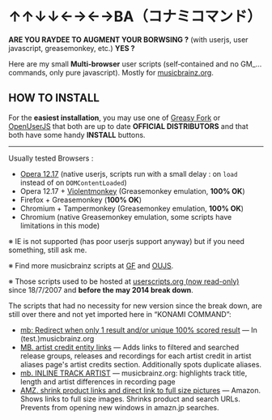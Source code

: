 ﻿# ↑↑↓↓←→←→BA（コナミコマンド） #

**ARE YOU RAYDEE TO AUGMENT YOUR BORWSING ?** (with userjs, user javascript, greasemonkey, etc.) **YES ?**

Here are my small **Multi‐browser** user scripts
(self‐contained and no GM_… commands, only pure javascript).
Mostly for [musicbrainz.org](http://musicbrainz.org).


## HOW TO INSTALL ##

For the **easiest installation**, you may use one of [Greasy Fork](https://greasyfork.org/users/2206-jesus2099) or [OpenUserJS](https://openuserjs.org/users/jesus2099) that both are up to date **OFFICIAL DISTRIBUTORS** and that both have some handy **INSTALL** buttons.

---

Usually tested Browsers :

* [Opera 12.17](http://opera.com/download/guide/?ver=12.17) (native userjs, scripts run with a small delay : on `load` instead of on `DOMContentLoaded`)
* Opera 12.17 + [Violentmonkey](https://addons.opera.com/extensions/details/violent-monkey) (Greasemonkey emulation, **100% OK**)
* Firefox + Greasemonkey (**100% OK**)
* Chromium + Tampermonkey (Greasemonkey emulation, **100% OK**)
* Chromium (native Greasemonkey emulation, some scripts have limitations in this mode)

※ IE is not supported (has poor userjs support anyway) but if you need something, still ask me.

※ Find more musicbrainz scripts at [GF](https://greasyfork.org/scripts/by-site/musicbrainz.org) and [OUJS](https://openuserjs.org/group/musicbrainz).

※ Those scripts used to be hosted at [userscripts.org (now read-only)](http://userscripts-mirror.org/users/31010/scripts) since 18/7/2007 and **before the may 2014 break down**.

The scripts that had no necessity for new version since the break down, are still over there and not yet imported here in “KONAMI COMMAND”:

* [mb: Redirect when only 1 result and/or unique 100% scored result](http://userscripts-mirror.org/scripts/show/106156)
  — In (test.)musicbrainz.org
* [MB. artist credit entity links](http://userscripts-mirror.org/scripts/show/131649)
  — Adds links to filtered and searched release groups, releases and recordings  for each artist credit in artist aliases page's artist credits section. Additionally spots duplicate aliases.
* [mb. INLINE TRACK ARTIST](http://userscripts-mirror.org/scripts/show/166877)
  — musicbrainz.org: highlights track title, length and artist differences in recording page
* [AMZ. shrink product links and direct link to full size pictures](http://userscripts-mirror.org/scripts/show/139394)
  — Amazon. Shows links to full size images. Shrinks product and search URLs. Prevents from opening new windows in amazn.jp searches.
